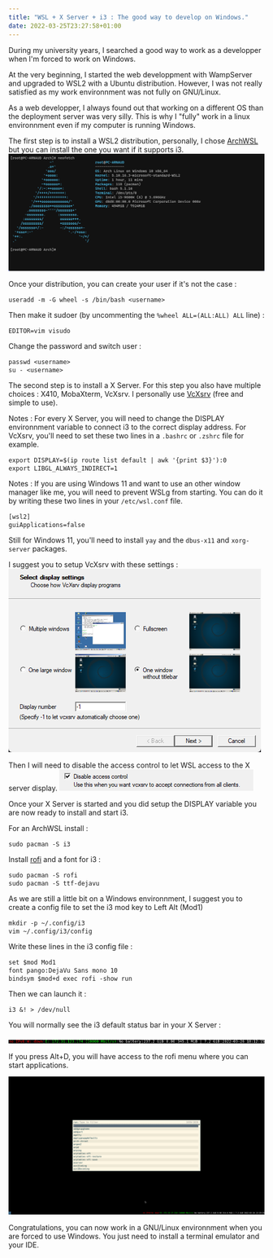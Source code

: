 ```yaml
---
title: "WSL + X Server + i3 : The good way to develop on Windows."
date: 2022-03-25T23:27:58+01:00
---
```

During my university years, I searched a good way to work as a developper when I'm forced to work on Windows.

At the very beginning, I started the web developpment with WampServer and upgraded to WSL2 with a Ubuntu distribution. However, I was not really satisfied as my work environnment was not fully on GNU/Linux.

As a web developper, I always found out that working on a different OS than the deployment server was very silly. This is why I "fully" work in a linux environnment even if my computer is running Windows.

The first step is to install a WSL2 distribution, personally, I chose [ArchWSL](https://github.com/yuk7/ArchWSL) but you can install the one you want if it supports i3. 
![ArchWSL installed](/images/archwsl.png#center)

Once your distribution, you can create your user if it's not the case :

```shell
useradd -m -G wheel -s /bin/bash <username>
```

Then make it sudoer (by uncommenting the `%wheel ALL=(ALL:ALL) ALL` line) :
```shell
EDITOR=vim visudo
```

Change the password and switch user :
```shell
passwd <username>
su - <username>
```

The second step is to install a X Server. For this step you also have multiple choices : X410, MobaXterm, VcXsrv. I personally use [VcXsrv](https://sourceforge.net/projects/vcxsrv/) (free and simple to use).

Notes : For every X Server, you will need to change the DISPLAY environnment variable to connect i3 to the correct display address. For VcXsrv, you'll need to set these two lines in a `.bashrc` or `.zshrc` file for example.

```
export DISPLAY=$(ip route list default | awk '{print $3}'):0
export LIBGL_ALWAYS_INDIRECT=1
```

Notes : If you are using Windows 11 and want to use an other window manager like me, you will need to prevent WSLg from starting. You can do it by writing these two lines in your `/etc/wsl.conf` file.
```
[wsl2]
guiApplications=false 
```
Still for Windows 11, you'll need to install `yay` and the `dbus-x11` and `xorg-server` packages.


I suggest you to setup VcXsrv with these settings :
![VcXsrv settings](/images/vcx_window_settings.png#center)

Then I will need to disable the access control to let WSL access to the X server display.
![VcXsrv access control](/images/vcx_access_control.png#center)

Once your X Server is started and you did setup the DISPLAY variable you are now ready to install and start i3.

For an ArchWSL install :
```shell
sudo pacman -S i3
```

Install [rofi](https://github.com/davatorium/rofi) and a font for i3 :
```shell 
sudo pacman -S rofi
sudo pacman -S ttf-dejavu
```

As we are still a little bit on a Windows environnment, I suggest you to create a config file to set the i3 mod key to Left Alt (Mod1)

```shell
mkdir -p ~/.config/i3
vim ~/.config/i3/config
```

Write these lines in the i3 config file :
```nothing
set $mod Mod1
font pango:DejaVu Sans mono 10
bindsym $mod+d exec rofi -show run
```

Then we can launch it :
```shell
i3 &! > /dev/null
```

You will normally see the i3 default status bar in your X Server :

![i3 status bar](/images/i3_status.png#center)

If you press Alt+D, you will have access to the rofi menu where you can start applications.

![i3 rofi](/images/i3_rofi.png#center)

Congratulations, you can now work in a GNU/Linux environnment when you are forced to use Windows. You just need to install a terminal emulator and your IDE.
